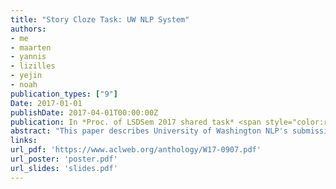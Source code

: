 ```yaml
---
title: "Story Cloze Task: UW NLP System"
authors:
- me
- maarten
- yannis
- lizilles
- yejin
- noah
publication_types: ["9"]
Date: 2017-01-01
publishDate: 2017-04-01T00:00:00Z
publication: In *Proc. of LSDSem 2017 shared task* <span style="color:red">Best performing system</span>
abstract: "This paper describes University of Washington NLP's submission for the Linking Models of Lexical, Sentential and Discourse-level Semantics (LSDSem 2017) shared task&mdash;the Story Cloze Task. Our system is a linear classifier with a variety of features, including both the scores of a neural language model and style features. We report 75.2% accuracy on the task. A further discussion of our results can be found in Schwartz et al. (2017)."
links:
url_pdf: 'https://www.aclweb.org/anthology/W17-0907.pdf'
url_poster: 'poster.pdf'
url_slides: 'slides.pdf'
---
```


